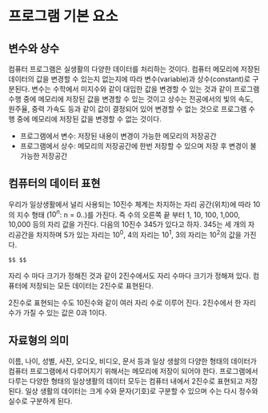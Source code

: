 # 프로그램 기본 요소

## 변수와 상수

컴퓨터 프로그램은 실생활의 다양한 데이터를 처리하는 것이다. 
컴퓨터 메모리에 저장된 데이터의 값을 변경할 수 있는지 없는지에 따라 변수(variable)과 상수(constant)로 구분된다. 
변수는 수학에서 미지수와 같이 대입한 값을 변경할 수 있는 것과 같이 프로그램 수행 중에 메모리에 저장된 값을 변경할 수 있는 것이고 
상수는 전공에서의 빛의 속도, 원주율, 중력 가속도 등과 같이 값이 결정되어 있어 변경할 수 없는 것으로 
프로그램 수행 중에 메모리에 저장된 값을 변경할 수 없는 것이다.

- 프로그램에서 변수: 저장된 내용이 변경이 가능한 메모리의 저장공간
- 프로그램에서 상수: 메모리의 저장공간에 한번 저장할 수 있으며 저장 후 변경이 불가능한 저장공간 

## 컴퓨터의 데이터 표현

우리가 일상생활에서 널리 사용되는 10진수 체계는 차지하는 자리 공간(위치)에 따라 10의 지수 형태 ($10^n$: n = 0..)를 가진다. 즉 수의 오른쪽 끝 부터 1, 10, 100, 1,000, 10,000 등의 자리 값을 가진다. 다음의 10진수 345가 있다고 하자. 345는 세 개의 자리공간을 차지하며 5가 있는 자리는 $10^0$, 4의 자리는 $10^1$, 3의 자리는 
$10^2$의 값을 가진다. 

```
$$ $$
```
자리 수 마다 크기가 정해진 것과 같이 2진수에서도 자리 수마다 크기가 정해져 있다.
컴퓨터에 저장되는 모든 데이터는 2진수로 표현된다. 
 
2진수로 표현되는 수도 10진수와 같이 여러 자리 수로 이루어 진다. 
2진수에서 한 자리 수가 가질 수 있는 값은 0과 1이다. 


## 자료형의 의미
이름, 나이, 성별, 사진, 오디오, 비디오, 문서 등과 일상 생솰의 다양한 형태의 데이터가 
컴퓨터 프로그램에서 다루어지기 위해서는 메모리에 저장이 되어야 한다.
프로그램에서 다루는 다양한 형태의 일상생활의 데이터 모두는 컴퓨터 내에서 2진수로 표현되고 저장된다. 일상 생활의 데이터는 크게 수와 문자(기호)로 구분할 수 있으며
수는 다시 정수와 실수로 구분하게 된다.


